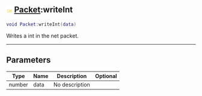## ![shared](../../.gitbook/assets/shared.png) [Packet](./readme/packet.md):writeInt

```lua
void Packet:writeInt(data)
```

Writes a int in the net packet.

------
## Parameters

| Type   | Name | Description | Optional |
| ------ | ---- | ----------- | -------: |
| number | data | No description |  |

